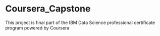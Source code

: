 # Coursera_Capstone
This project is final part of the IBM Data Science  professional certificate program powered by Coursera
